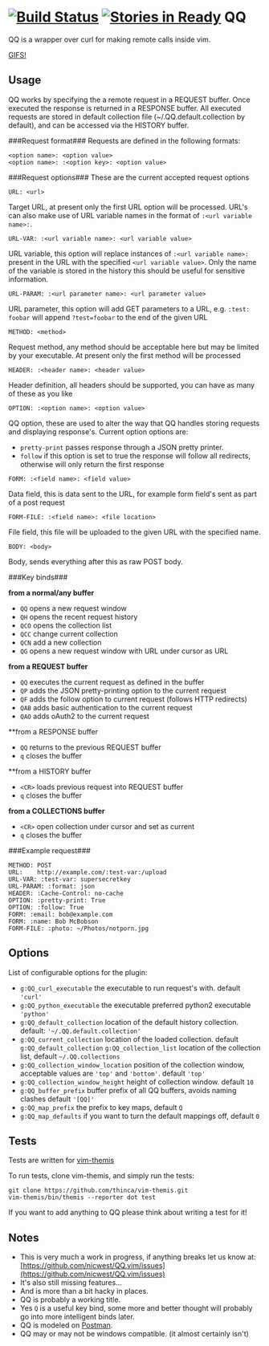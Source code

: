 [![Build Status](https://travis-ci.org/nicwest/QQ.vim.svg?branch=master)](https://travis-ci.org/nicwest/QQ.vim)
[![Stories in Ready](https://badge.waffle.io/nicwest/QQ.vim.png?label=ready&title=Ready)](https://waffle.io/nicwest/QQ.vim)
QQ
==

QQ is a wrapper over curl for making remote calls inside vim.

[GIFS!](GIFS.md)

Usage
-----

QQ works by specifying the a remote request in a REQUEST buffer. Once executed
the response is returned in a RESPONSE buffer. All executed requests are stored
in default collection file (~/.QQ.default.collection by default), and can be
accessed via the HISTORY buffer.

###Request format###
Requests are defined in the following formats:

```
<option name>: <option value> 
<option name>: :<option key>: <option value>
```

###Request options###
These are the current accepted request options

`URL: <url>`

Target URL, at present only the first URL option will be processed. URL's can
also make use of URL variable names in the format of `:<url variable name>:`.

`URL-VAR: :<url variable name>: <url variable value>`

URL variable, this option will replace instances of `:<url variable name>:`
present in the URL with the specified `<url variable value>`. Only the name of
the variable is stored in the history this should be useful for sensitive
information.

`URL-PARAM: :<url parameter name>: <url parameter value>`

URL parameter, this option will add GET parameters to a URL, e.g. 
`:test: foobar` will append `?test=foobar` to the end of the given URL

`METHOD: <method>`
 
Request method, any method should be acceptable here but may be limited by your
executable. At present only the first method will be processed

`HEADER: :<header name>: <header value>`

Header definition, all headers should be supported, you can have as many of
these as you like

`OPTION: :<option name>: <option value>`

QQ option, these are used to alter the way that QQ handles storing requests and
displaying response's. Current option options are:

* `pretty-print` passes response through a JSON pretty printer.
* `follow` if this option is set to true the response will follow all redirects,
  otherwise will only return the first response

`FORM: :<field name>: <field value>`

Data field, this is data sent to the URL, for example form field's sent as part
of a post request 

`FORM-FILE: :<field name>: <file location>`

File field, this file will be uploaded to the given URL with the specified name. 

`BODY: <body>`

Body, sends everything after this as raw POST body. 

###Key binds###

**from a normal/any buffer**

* `QQ` opens a new request window
* `QH` opens the recent request history
* `QCO` opens the collection list
* `QCC` change current collection
* `QCN` add a new collection
* `QG` opens a new request window with URL under cursor as URL

**from a REQUEST buffer**

* `QQ` executes the current request as defined in the buffer
* `QP` adds the JSON pretty-printing option to the current request
* `QF` adds the follow option to current request (follows HTTP redirects)
* `QAB` adds basic authentication to the current request
* `QAO` adds oAuth2 to the current request

**from a RESPONSE buffer

* `QQ` returns to the previous REQUEST buffer
* `q` closes the buffer

**from a HISTORY buffer

* `<CR>` loads previous request into REQUEST buffer
* `q` closes the buffer

**from a COLLECTIONS buffer**

* `<CR>` open collection under cursor and set as current
* `q` closes the buffer

###Example request###

```
METHOD:	POST
URL:	http://example.com/:test-var:/upload
URL-VAR: :test-var: supersecretkey
URL-PARAM: :format: json
HEADER:	:Cache-Control: no-cache
OPTION:	:pretty-print: True
OPTION:	:follow: True
FORM: :email: bob@example.com
FORM: :name: Bob McBobson
FORM-FILE: :photo: ~/Photos/notporn.jpg
```

Options
-------

List of configurable options for the plugin:

* `g:QQ_curl_executable` the executable to run request's with. default `'curl'`
* `g:QQ_python_executable` the executable preferred python2 executable `'python'`
* `g:QQ_default_collection` location of the default history collection. default:
  `'~/.QQ.default.collection'`
* `g:QQ_current_collection` location of the loaded collection. default
  `g:QQ_default_collection`
  `g:QQ_collection_list` location of the collection list, default
  `~/.QQ.collections`
* `g:QQ_collection_window_location` position of the collection window,
   acceptable values are `'top'` and `'bottom'`. default `'top'`
* `g:QQ_collection_window_height` height of collection window. default `10`
* `g:QQ_buffer_prefix` buffer prefix of all QQ buffers, avoids naming clashes
   default `'[QQ]'`
* `g:QQ_map_prefix` the prefix to key maps, default `Q`
* `g:QQ_map_defaults` if you want to turn the default mappings off, default
  `0`

Tests
-----

Tests are written for [vim-themis](https://github.com/thinca/vim-themis)

To run tests, clone vim-themis, and simply run the tests:

```
git clone https://github.com/thinca/vim-themis.git 
vim-themis/bin/themis --reporter dot test
```

If you want to add anything to QQ please think about writing a test for it!

 
Notes
-----

* This is very much a work in progress, if anything breaks let us know at:
  [https://github.com/nicwest/QQ.vim/issues](https://github.com/nicwest/QQ.vim/issues)
* It's also still missing features...
* And is more than a bit hacky in places.
* QQ is probably a working title.
* Yes `Q` is a useful key bind, some more and better thought will probably go
  into more intelligent binds later.
* QQ is modeled on [Postman](http://www.getpostman.com/).
* QQ may or may not be windows compatible. (it almost certainly isn't)  
